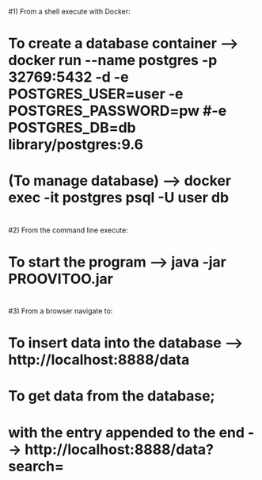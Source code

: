 #1) From a shell execute with Docker:
#	To create a database container	-->			docker run --name postgres -p 32769:5432 -d -e POSTGRES_USER=user -e POSTGRES_PASSWORD=pw #-e POSTGRES_DB=db library/postgres:9.6
#	(To manage database) 			-->			docker exec -it postgres psql -U user db
#
#2) From the command line execute:
#	To start the program			-->			java -jar PROOVITOO.jar
#
#3) From a browser navigate to:
#	To insert data into the database	-->		http://localhost:8888/data
#	To get data from the database;
#		with the entry appended to the end -->	http://localhost:8888/data?search=
